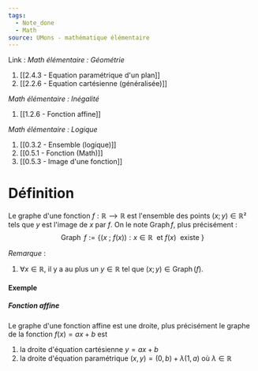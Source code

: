 ```yaml
---
tags:
  - Note_done
  - Math
source: UMons - mathématique élémentaire
---
```


Link : 
_Math élémentaire : Géométrie_
1. [[2.4.3 - Equation paramétrique d'un plan]]
2. [[2.2.6 - Equation cartésienne (généralisée)]]

_Math élémentaire : Inégalité_
1. [[1.2.6 - Fonction affine]]

_Math élémentaire : Logique_
1. [[0.3.2 - Ensemble (logique)]]
1. [[0.5.1 - Fonction (Math)]]
2. [[0.5.3 - Image d'une fonction]]
# Définition
Le graphe d'une fonction $f : ℝ ⟶ ℝ$ est l'ensemble des points $(x ; y) ∈ ℝ²$ tels que $y$ est l'image de $x$ par $f$. 
On le note $\operatorname{Graph} f$, plus précisément : 
$$\operatorname{Graph}\ f :=  \left\{(x\ ;\ f(x)) : x ∈ ℝ\ \text{ et}\ f(x) \ \text{ existe }\right\}$$

_Remarque_ :
1. $∀ x ∈ ℝ$, il y a au plus un $y ∈ ℝ$ tel que $(x ; y) ∈ \operatorname{Graph}(f)$.

#### Exemple
##### Fonction affine
Le graphe d'une fonction affine est une droite, plus précisément le graphe de la fonction $f(x) = ax + b$ est 
1. la droite d'équation cartésienne $y = ax + b$ 
2. la droite d'équation paramétrique $(x, y) = (0, b) + λ(1, a)$ où $λ ∈ ℝ$
